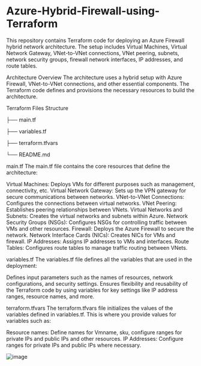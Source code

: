 # Azure-Hybrid-Firewall-using-Terraform
This repository contains Terraform code for deploying an Azure Firewall hybrid network architecture. The setup includes Virtual Machines, Virtual Network Gateway, VNet-to-VNet connections, VNet peering, subnets, network security groups, firewall network interfaces, IP addresses, and route tables.

Architecture Overview
The architecture uses a hybrid setup with Azure Firewall, VNet-to-VNet connections, and other essential components. 
The Terraform code defines and provisions the necessary resources to build the architecture.

Terraform Files Structure

├── main.tf

├── variables.tf

├── terraform.tfvars

└── README.md

main.tf
The main.tf file contains the core resources that define the architecture:

Virtual Machines: Deploys VMs for different purposes such as management, connectivity, etc.
Virtual Network Gateway: Sets up the VPN gateway for secure communications between networks.
VNet-to-VNet Connections: Configures the connections between virtual networks.
VNet Peering: Establishes peering relationships between VNets.
Virtual Networks and Subnets: Creates the virtual networks and subnets within Azure.
Network Security Groups (NSGs): Configures NSGs for controlling traffic between VMs and other resources.
Firewall: Deploys the Azure Firewall to secure the network.
Network Interface Cards (NICs): Creates NICs for VMs and firewall.
IP Addresses: Assigns IP addresses to VMs and interfaces.
Route Tables: Configures route tables to manage traffic routing between VNets.

variables.tf
The variables.tf file defines all the variables that are used in the deployment:

Defines input parameters such as the names of resources, network configurations, and security settings.
Ensures flexibility and reusability of the Terraform code by using variables for key settings like IP address ranges, resource names, and more.

terraform.tfvars
The terraform.tfvars file initializes the values of the variables defined in variables.tf. This is where you provide values for variables such as:

Resource names: Define names for Vmname, sku, configure ranges for private IPs and public IPs and other resources.
IP Addresses: Configure ranges for private IPs and public IPs where necessary.


![image](https://github.com/user-attachments/assets/9b4fe695-b554-4c7a-afef-e1f3737b956f)


